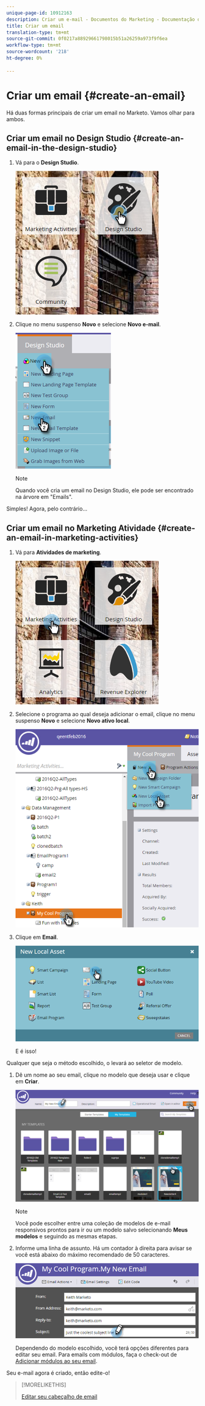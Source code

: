 ```yaml
---
unique-page-id: 10912163
description: Criar um e-mail - Documentos do Marketing - Documentação do produto
title: Criar um email
translation-type: tm+mt
source-git-commit: 0f0217a88929661798015b51a26259a973f9f6ea
workflow-type: tm+mt
source-wordcount: '218'
ht-degree: 0%

---
```



# Criar um email {#create-an-email}

Há duas formas principais de criar um email no Marketo. Vamos olhar para ambos.

## Criar um email no Design Studio {#create-an-email-in-the-design-studio}

1. Vá para o **Design Studio**.

   ![](assets/one-4.png)

1. Clique no menu suspenso **Novo** e selecione **Novo e-mail**.

   ![](assets/two-4.png)

   >[!NOTE]
   >
   >Quando você cria um email no Design Studio, ele pode ser encontrado na árvore em &quot;Emails&quot;.

Simples! Agora, pelo contrário...

## Criar um email no Marketing Atividade {#create-an-email-in-marketing-activities}

1. Vá para **Atividades de marketing**.

   ![](assets/three-3.png)

1. Selecione o programa ao qual deseja adicionar o email, clique no menu suspenso **Novo** e selecione **Novo ativo local**.

   ![](assets/four-3.png)

1. Clique em **Email**.

   ![](assets/five-2.png)

   E é isso!

Qualquer que seja o método escolhido, o levará ao seletor de modelo.

1. Dê um nome ao seu email, clique no modelo que deseja usar e clique em **Criar**.

   ![](assets/six-2.png)

   >[!NOTE]
   >
   >Você pode escolher entre uma coleção de modelos de e-mail responsivos prontos para ir ou um modelo salvo selecionando **Meus modelos** e seguindo as mesmas etapas.

1. Informe uma linha de assunto. Há um contador à direita para avisar se você está abaixo do máximo recomendado de 50 caracteres.

   ![](assets/seven-1.png)

   Dependendo do modelo escolhido, você terá opções diferentes para editar seu email. Para emails com módulos, faça o check-out de [Adicionar módulos ao seu email](/help/marketo/product-docs/email-marketing/general/email-editor-2/add-modules-to-your-email.md).

Seu e-mail agora é criado, então edite-o!

>[!MORELIKETHIS]
>
>[Editar seu cabeçalho de email](/help/marketo/product-docs/email-marketing/general/creating-an-email/edit-your-email-header.md)

